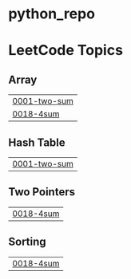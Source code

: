 # python_repo
<!---LeetCode Topics Start-->
# LeetCode Topics
## Array
|  |
| ------- |
| [0001-two-sum](https://github.com/shweta2892/python_repo/tree/master/0001-two-sum) |
| [0018-4sum](https://github.com/shweta2892/python_repo/tree/master/0018-4sum) |
## Hash Table
|  |
| ------- |
| [0001-two-sum](https://github.com/shweta2892/python_repo/tree/master/0001-two-sum) |
## Two Pointers
|  |
| ------- |
| [0018-4sum](https://github.com/shweta2892/python_repo/tree/master/0018-4sum) |
## Sorting
|  |
| ------- |
| [0018-4sum](https://github.com/shweta2892/python_repo/tree/master/0018-4sum) |
<!---LeetCode Topics End-->